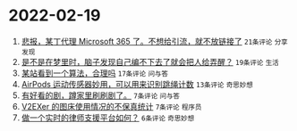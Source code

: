 # 2022-02-19

1. [悲报，某丁代理 Microsoft 365 了。不想给引流，就不放链接了](https://www.v2ex.com/t/834964) `21条评论` `分享发现`
1. [是不是在梦里时，脑子发现自己编不下去了就会把人给弄醒？](https://www.v2ex.com/t/834962) `19条评论` `生活`
1. [某站看到一个算法，合理吗](https://www.v2ex.com/t/834960) `17条评论` `问与答`
1. [AirPods 运动传感器妙用，可以用来识别跳绳计数](https://www.v2ex.com/t/834969) `13条评论` `奇思妙想`
1. [有好看的剧，蹲家里刷刷剧了。](https://www.v2ex.com/t/834968) `7条评论` `问与答`
1. [V2EXer 的图床使用情况的不保真统计](https://www.v2ex.com/t/834963) `7条评论` `程序员`
1. [做一个实时的律师支援平台如何？](https://www.v2ex.com/t/834977) `6条评论` `奇思妙想`
